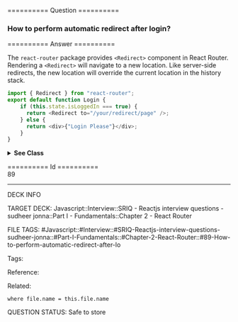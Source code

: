 ========== Question ==========  

### How to perform automatic redirect after login?  

========== Answer ==========  

The `react-router` package provides `<Redirect>` component in React Router.
Rendering a `<Redirect>` will navigate to a new location. Like server-side
redirects, the new location will override the current location in the history
stack.

```javascript
import { Redirect } from "react-router";
export default function Login {
    if (this.state.isLoggedIn === true) {
      return <Redirect to="/your/redirect/page" />;
    } else {
      return <div>{"Login Please"}</div>;
    }
}
```

  <details><summary><b>See Class</b></summary>

  <p>

```jsx
import React, { Component } from 'react';
import { Redirect } from 'react-router';
export default class LoginComponent extends Component {
    render() {
        if (this.state.isLoggedIn === true) {
            return <Redirect to='/your/redirect/page' />;
        } else {
            return <div>{'Login Please'}</div>;
        }
    }
}
```

   </p>

   </details>

========== Id ==========  
89

---

DECK INFO

TARGET DECK: Javascript::Interview::SRIQ - Reactjs interview questions - sudheer jonna::Part I - Fundamentals::Chapter 2 - React Router

FILE TAGS: #Javascript::#Interview::#SRIQ-Reactjs-interview-questions-sudheer-jonna::#Part-I-Fundamentals::#Chapter-2-React-Router::#89-How-to-perform-automatic-redirect-after-lo

Tags:

Reference:

Related:

```dataview
where file.name = this.file.name
```
QUESTION STATUS: Safe to store
